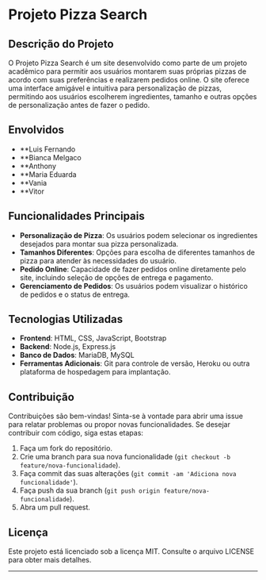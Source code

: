 

# Projeto Pizza Search

## Descrição do Projeto
O Projeto Pizza Search é um site desenvolvido como parte de um projeto acadêmico para permitir aos usuários montarem suas próprias pizzas de acordo com suas preferências e realizarem pedidos online. O site oferece uma interface amigável e intuitiva para personalização de pizzas, permitindo aos usuários escolherem ingredientes, tamanho e outras opções de personalização antes de fazer o pedido.

## Envolvidos
- **Luis Fernando
- **Bianca Melgaco
- **Anthony
- **Maria Eduarda
- **Vania
- **Vitor 

## Funcionalidades Principais
- **Personalização de Pizza**: Os usuários podem selecionar os ingredientes desejados para montar sua pizza personalizada.
- **Tamanhos Diferentes**: Opções para escolha de diferentes tamanhos de pizza para atender às necessidades do usuário.
- **Pedido Online**: Capacidade de fazer pedidos online diretamente pelo site, incluindo seleção de opções de entrega e pagamento.
- **Gerenciamento de Pedidos**: Os usuários podem visualizar o histórico de pedidos e o status de entrega.

## Tecnologias Utilizadas
- **Frontend**: HTML, CSS, JavaScript, Bootstrap 
- **Backend**: Node.js, Express.js 
- **Banco de Dados**: MariaDB, MySQL
- **Ferramentas Adicionais**: Git para controle de versão, Heroku ou outra plataforma de hospedagem para implantação.

## Contribuição
Contribuições são bem-vindas! Sinta-se à vontade para abrir uma issue para relatar problemas ou propor novas funcionalidades. Se desejar contribuir com código, siga estas etapas:
1. Faça um fork do repositório.
2. Crie uma branch para sua nova funcionalidade (`git checkout -b feature/nova-funcionalidade`).
3. Faça commit das suas alterações (`git commit -am 'Adiciona nova funcionalidade'`).
4. Faça push da sua branch (`git push origin feature/nova-funcionalidade`).
5. Abra um pull request.

## Licença
Este projeto está licenciado sob a licença MIT. Consulte o arquivo LICENSE para obter mais detalhes.

---

